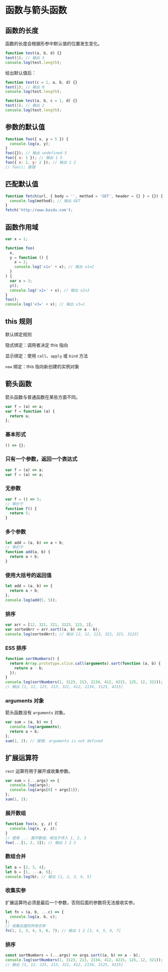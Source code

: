 # 函数与箭头函数

## 函数的长度

函数的长度会根据形参中默认值的位置发生变化。

```javascript
function test(a, b, d) {}
test(1); // 输出 3
console.log(test.length);
```

给出默认值后：

```javascript
function test(c = 1, a, b, d) {}
test(1); // 输出 0
console.log(test.length);
```

```javascript
function test(a, b, c = 1, d) {}
test(1); // 输出 2
console.log(test.length);
```

## 参数的默认值

```javascript
function foo({ x, y = 5 }) {
  console.log(x, y);
}
foo({}); // 输出 undefined 5
foo({ x: 1 }); // 输出 1 5
foo({ x: 1, y: 2 }); // 输出 1 2
// foo(); 报错
```

## 匹配默认值

```javascript
function fetch(url, { body = '', method = 'GET', header = {} } = {}) {
  console.log(method); // 输出 GET
}
fetch('http://www.baidu.com');
```

## 函数作用域

```javascript
var x = 1;

function foo(
  x,
  y = function () {
    x = 2;
    console.log('x1=' + x); // 输出 x1=2
  }
) {
  var x = 3;
  y();
  console.log('x2=' + x); // 输出 x2=3
}
foo();
console.log('x3=' + x); // 输出 x3=1
```

## this 规则

默认绑定规则

隐式绑定：调用者决定 this 指向

显示绑定：使用 `call`、`apply` 或 `bind` 方法

`new` 绑定：this 指向新创建的实例对象

## 箭头函数

箭头函数与普通函数在某些方面不同。

```javascript
var f = (a) => a;
var f = function (a) {
  return a;
};
```

### 基本形式

```javascript
() => {};
```

### 只有一个参数，返回一个表达式

```javascript
var f = (a) => a;
var f = (a) => a;
```

### 无参数

```javascript
var f = () => 5;
// 等价于
function f() {
  return 5;
}
```

### 多个参数

```javascript
let add = (a, b) => a + b;
// 等价于
function add(a, b) {
  return a + b;
}
```

### 使用大括号的返回值

```javascript
let add = (a, b) => {
  return a + b;
};
console.log(add(5, 5));
```

### 排序

```javascript
var arr = [12, 321, 321, 3123, 123, 2];
var sortedArr = arr.sort((a, b) => a - b);
console.log(sortedArr); // 输出 [2, 12, 123, 321, 321, 3123]
```

### ES5 排序

```javascript
function sortNumbers() {
  return Array.prototype.slice.call(arguments).sort(function (a, b) {
    return a - b;
  });
}
console.log(sortNumbers(1, 3123, 213, 2134, 412, 4215, 125, 12, 321));
// 输出 [1, 12, 125, 213, 321, 412, 2134, 3123, 4215]
```

### arguments 对象

箭头函数没有 `arguments` 对象。

```javascript
var sum = (a, b) => {
  console.log(arguments);
  return a + b;
};
sum(1, 2); // 报错: arguments is not defined
```

## 扩展运算符

`rest` 运算符用于展开或收集参数。

```javascript
var sum = (...args) => {
  console.log(args);
  console.log(args[0] + args[1]);
};
sum(1, 2);
```

### 展开数组

```javascript
function foo(x, y, z) {
  console.log(x, y, z);
}
// 使用 ... 展开数组，相当于传入 1, 2, 3
foo(...[1, 2, 3]); // 输出 1 2 3
```

### 数组合并

```javascript
let a = [2, 3, 4];
let b = [1, ...a, 5];
console.log(b); // 输出 [1, 2, 3, 4, 5]
```

### 收集实参

扩展运算符必须是最后一个参数，否则后面的参数将无法接收实参。

```javascript
let fn = (a, b, ...c) => {
  console.log(a, b, c);
};
// 收集后面的所有实参
fn(1, 2, 3, 4, 5, 6, 7); // 输出 1 2 [3, 4, 5, 6, 7]
```

### 排序

```javascript
const sortNumbers = (...args) => args.sort((a, b) => a - b);
console.log(sortNumbers(1, 3123, 213, 2134, 412, 4215, 125, 12, 321));
// 输出 [1, 12, 125, 213, 321, 412, 2134, 3123, 4215]
```
